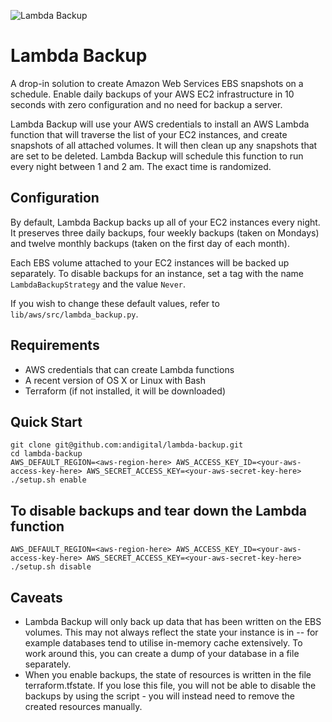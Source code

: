 ![Lambda Backup](https://lambdabackup.com/lambda-backup-logo.png)

# Lambda Backup
A drop-in solution to create Amazon Web Services EBS snapshots on a schedule. Enable daily backups of your AWS EC2 infrastructure in 10 seconds with zero configuration and no need for backup a server.

Lambda Backup will use your AWS credentials to install an AWS Lambda function that will traverse the list of your EC2 instances, and create snapshots of all attached volumes. It will then clean up any snapshots that are set to be deleted. Lambda Backup will schedule this function to run every night between 1 and 2 am. The exact time is randomized.

## Configuration
By default, Lambda Backup backs up all of your EC2 instances every night. It preserves three daily backups, four weekly backups (taken on Mondays) and twelve monthly backups (taken on the first day of each month).

Each EBS volume attached to your EC2 instances will be backed up separately. To disable backups for an instance, set a tag with the name ```LambdaBackupStrategy``` and the value ```Never```.

If you wish to change these default values, refer to ```lib/aws/src/lambda_backup.py```.

## Requirements
- AWS credentials that can create Lambda functions
- A recent version of OS X or Linux with Bash
- Terraform (if not installed, it will be downloaded)

## Quick Start
```
git clone git@github.com:andigital/lambda-backup.git
cd lambda-backup
AWS_DEFAULT_REGION=<aws-region-here> AWS_ACCESS_KEY_ID=<your-aws-access-key-here> AWS_SECRET_ACCESS_KEY=<your-aws-secret-key-here> ./setup.sh enable
```

## To disable backups and tear down the Lambda function
```
AWS_DEFAULT_REGION=<aws-region-here> AWS_ACCESS_KEY_ID=<your-aws-access-key-here> AWS_SECRET_ACCESS_KEY=<your-aws-secret-key-here> ./setup.sh disable
```

## Caveats
- Lambda Backup will only back up data that has been written on the EBS volumes. This may not always reflect the state your instance is in -- for example databases tend to utilise in-memory cache extensively. To work around this, you can create a dump of your database in a file separately.
- When you enable backups, the state of resources is written in the file terraform.tfstate. If you lose this file, you will not be able to disable the backups by using the script - you will instead need to remove the created resources manually.
